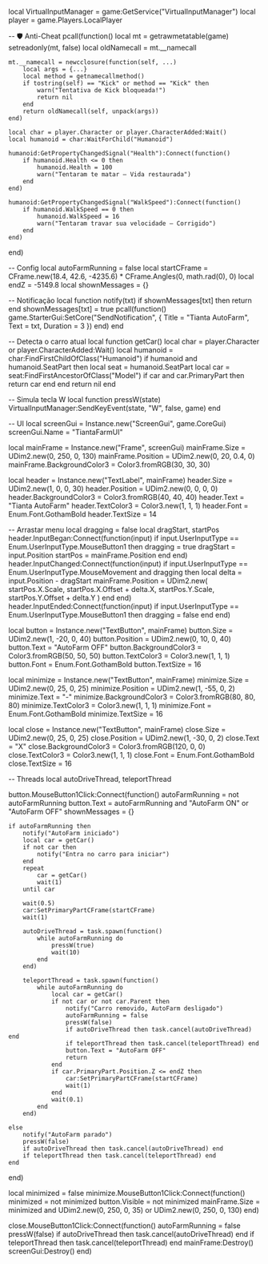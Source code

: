 local VirtualInputManager = game:GetService("VirtualInputManager")
local player = game.Players.LocalPlayer

-- 🛡️ Anti-Cheat
pcall(function()
    local mt = getrawmetatable(game)
    setreadonly(mt, false)
    local oldNamecall = mt.__namecall

    mt.__namecall = newcclosure(function(self, ...)
        local args = {...}
        local method = getnamecallmethod()
        if tostring(self) == "Kick" or method == "Kick" then
            warn("Tentativa de Kick bloqueada!")
            return nil
        end
        return oldNamecall(self, unpack(args))
    end)

    local char = player.Character or player.CharacterAdded:Wait()
    local humanoid = char:WaitForChild("Humanoid")

    humanoid:GetPropertyChangedSignal("Health"):Connect(function()
        if humanoid.Health <= 0 then
            humanoid.Health = 100
            warn("Tentaram te matar — Vida restaurada")
        end
    end)

    humanoid:GetPropertyChangedSignal("WalkSpeed"):Connect(function()
        if humanoid.WalkSpeed == 0 then
            humanoid.WalkSpeed = 16
            warn("Tentaram travar sua velocidade — Corrigido")
        end
    end)
end)

-- Config
local autoFarmRunning = false
local startCFrame = CFrame.new(18.4, 42.6, -4235.6) * CFrame.Angles(0, math.rad(0), 0)
local endZ = -5149.8
local shownMessages = {}

-- Notificação
local function notify(txt)
    if shownMessages[txt] then return end
    shownMessages[txt] = true
    pcall(function()
        game.StarterGui:SetCore("SendNotification", {
            Title = "Tianta AutoFarm",
            Text = txt,
            Duration = 3
        })
    end)
end

-- Detecta o carro atual
local function getCar()
    local char = player.Character or player.CharacterAdded:Wait()
    local humanoid = char:FindFirstChildOfClass("Humanoid")
    if humanoid and humanoid.SeatPart then
        local seat = humanoid.SeatPart
        local car = seat:FindFirstAncestorOfClass("Model")
        if car and car.PrimaryPart then
            return car
        end
    end
    return nil
end

-- Simula tecla W
local function pressW(state)
    VirtualInputManager:SendKeyEvent(state, "W", false, game)
end

-- UI
local screenGui = Instance.new("ScreenGui", game.CoreGui)
screenGui.Name = "TiantaFarmUI"

local mainFrame = Instance.new("Frame", screenGui)
mainFrame.Size = UDim2.new(0, 250, 0, 130)
mainFrame.Position = UDim2.new(0, 20, 0.4, 0)
mainFrame.BackgroundColor3 = Color3.fromRGB(30, 30, 30)

local header = Instance.new("TextLabel", mainFrame)
header.Size = UDim2.new(1, 0, 0, 30)
header.Position = UDim2.new(0, 0, 0, 0)
header.BackgroundColor3 = Color3.fromRGB(40, 40, 40)
header.Text = "Tianta AutoFarm"
header.TextColor3 = Color3.new(1, 1, 1)
header.Font = Enum.Font.GothamBold
header.TextSize = 14

-- Arrastar menu
local dragging = false
local dragStart, startPos
header.InputBegan:Connect(function(input)
	if input.UserInputType == Enum.UserInputType.MouseButton1 then
		dragging = true
		dragStart = input.Position
		startPos = mainFrame.Position
	end
end)
header.InputChanged:Connect(function(input)
	if input.UserInputType == Enum.UserInputType.MouseMovement and dragging then
		local delta = input.Position - dragStart
		mainFrame.Position = UDim2.new(
			startPos.X.Scale, startPos.X.Offset + delta.X,
			startPos.Y.Scale, startPos.Y.Offset + delta.Y
		)
	end
end)
header.InputEnded:Connect(function(input)
	if input.UserInputType == Enum.UserInputType.MouseButton1 then
		dragging = false
	end
end)

local button = Instance.new("TextButton", mainFrame)
button.Size = UDim2.new(1, -20, 0, 40)
button.Position = UDim2.new(0, 10, 0, 40)
button.Text = "AutoFarm OFF"
button.BackgroundColor3 = Color3.fromRGB(50, 50, 50)
button.TextColor3 = Color3.new(1, 1, 1)
button.Font = Enum.Font.GothamBold
button.TextSize = 16

local minimize = Instance.new("TextButton", mainFrame)
minimize.Size = UDim2.new(0, 25, 0, 25)
minimize.Position = UDim2.new(1, -55, 0, 2)
minimize.Text = "-"
minimize.BackgroundColor3 = Color3.fromRGB(80, 80, 80)
minimize.TextColor3 = Color3.new(1, 1, 1)
minimize.Font = Enum.Font.GothamBold
minimize.TextSize = 16

local close = Instance.new("TextButton", mainFrame)
close.Size = UDim2.new(0, 25, 0, 25)
close.Position = UDim2.new(1, -30, 0, 2)
close.Text = "X"
close.BackgroundColor3 = Color3.fromRGB(120, 0, 0)
close.TextColor3 = Color3.new(1, 1, 1)
close.Font = Enum.Font.GothamBold
close.TextSize = 16

-- Threads
local autoDriveThread, teleportThread

button.MouseButton1Click:Connect(function()
	autoFarmRunning = not autoFarmRunning
	button.Text = autoFarmRunning and "AutoFarm ON" or "AutoFarm OFF"
	shownMessages = {}

	if autoFarmRunning then
		notify("AutoFarm iniciado")
		local car = getCar()
		if not car then
			notify("Entra no carro para iniciar")
		end
		repeat
			car = getCar()
			wait(1)
		until car

		wait(0.5)
		car:SetPrimaryPartCFrame(startCFrame)
		wait(1)

		autoDriveThread = task.spawn(function()
			while autoFarmRunning do
				pressW(true)
				wait(10)
			end
		end)

		teleportThread = task.spawn(function()
			while autoFarmRunning do
				local car = getCar()
				if not car or not car.Parent then
					notify("Carro removido, AutoFarm desligado")
					autoFarmRunning = false
					pressW(false)
					if autoDriveThread then task.cancel(autoDriveThread) end
					if teleportThread then task.cancel(teleportThread) end
					button.Text = "AutoFarm OFF"
					return
				end
				if car.PrimaryPart.Position.Z <= endZ then
					car:SetPrimaryPartCFrame(startCFrame)
					wait(1)
				end
				wait(0.1)
			end
		end)

	else
		notify("AutoFarm parado")
		pressW(false)
		if autoDriveThread then task.cancel(autoDriveThread) end
		if teleportThread then task.cancel(teleportThread) end
	end
end)

local minimized = false
minimize.MouseButton1Click:Connect(function()
	minimized = not minimized
	button.Visible = not minimized
	mainFrame.Size = minimized and UDim2.new(0, 250, 0, 35) or UDim2.new(0, 250, 0, 130)
end)

close.MouseButton1Click:Connect(function()
	autoFarmRunning = false
	pressW(false)
	if autoDriveThread then task.cancel(autoDriveThread) end
	if teleportThread then task.cancel(teleportThread) end
	mainFrame:Destroy()
	screenGui:Destroy()
end)
